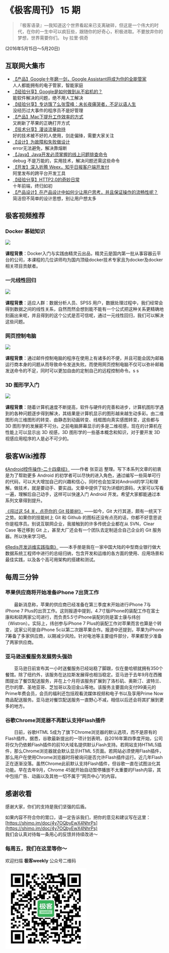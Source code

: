 # 《极客周刊》 15 期

>『极客语录』—我知道这个世界看起来已支离破碎，但这是一个伟大的时代，在你的一生中可以疯狂些，跟随你的好奇心，积极进取。不要放弃你的梦想，世界需要你们。 by 拉里·佩奇

(2016年5月15日～5月20日)

## 互联网大集市

- [【产品】Google十年磨一剑，Google Assistant将成为你的全能管家](http://news.cnblogs.com/n/545681/)
<br>人人都能拥有的电子管家，智能家庭
- [【经验分享】Google是如何做到从不宕机的？](http://www.huxiu.com/article/145043/1.html?f=member_article)
<br>能软件解决的问题，绝不用人工解决
- [【经验分享】专访饿了么张雪峰：未长夜痛哭者，不足以语人生](http://www.infoq.com/cn/news/2016/05/zhangxuefeng-interview)
<br>没经历过大事件的程序员不是好管理
- [【产品】Mac下提升工作效率的方式](http://www.codeceo.com/article/improve-effective-in-mac.html)
<br>又刷新了苹果的正确打开方式
- [【技术分享】漫谈流量劫持](http://www.freebuf.com/articles/web/104426.html)
<br>好的技术被不好的人使用，剑走偏锋，需要大家关注
- [【设计】为故障和失败做设计](http://icodeit.org/2016/05/design-for-failure/)
<br>error无法避免，解决靠熔断
- [【Java】Java开发必须掌握的线上问题排查命令](http://www.hollischuang.com/archives/1561)
<br>debug 不是万能的，实用技术，解决问题还需这些命令
- [【开发】深入折腾 Weex，知乎日报客户端开发付](https://yq.aliyun.com/articles/42625?comefrom=http://blogread.cn/news/)
<br>阿里发布的跨平台开发工具
- [【经验分享】HTTP2.0的奇妙日常](http://www.alloyteam.com/2015/03/http2-0-di-qi-miao-ri-chang/)
<br>十年前端，终归如初
- [【产品设计】在产品设计中如何少让用户思考，并且保证操作的流畅性呢？](http://www.pmcaff.com/discuss/answer/226321978677312?from=selection)
<br>简洁但不简单的设计思想，别让用户想太多

## 极客视频推荐

### Docker 基础知识

<a href="http://www.jikexueyuan.com/course/2743.html"><img src="http://a1.jikexueyuan.com/home/201605/17/a899/573a73565f0fe.jpg"/>
</a>

**课程背景**：Docker入门与实践由精灵云出品，精灵云是国内第一批从事容器云平台的公司，本课程的几位讲师均为国内顶级docker技术专家且为docker及docker相关项目贡献者。

### 一元线性回归

<a href="http://www.jikexueyuan.com/course/2722.html"><img src="http://a1.jikexueyuan.com/home/201605/06/6be8/572bfaea3adb8.jpg"/>
</a>

**课程背景**：适应人群：数据分析人员、SPSS 用户，数据处理过程中，我们经常会得到数据之间的线性关系，自然而然会想到能不能有一个公式把这种关系更精确地刻画出来呢，并且得到的这个公式是否可信呢，通过一元线性回归，我们可以解决这些问题。

### 网页控制电脑

<a href="http://www.jikexueyuan.com/course/2389.html"><img src="http://a1.jikexueyuan.com/home/201512/24/4afe/567b497541171.jpg"/>
</a>

**课程背景**：通过邮件控制电脑的程序在使用上有诸多的不便，并且可能会因为邮箱运行商本身的问题从而导致命令发送失败。而使用网页控制电脑不仅可以弥补邮箱发送命令的不足，同时可以更加自由的定制自己的远程控制命令。s s

### 3D 图形学入门

<a href="http://www.jikexueyuan.com/course/1750.html"><img src="http://a1.jikexueyuan.com/home/201508/04/3d10/55c01f73922f9.jpg"/>
</a>

**课程背景**：随着计算机速度不断提高，软件与硬件的完善和进步，计算机图形学遇到的各种问题逐步得到解决，其结果是计算机显示的图形越来越生动多彩。由二维图形向三维图形的转变、由静态到动画转变、线框图向真实感图转变，这些都与 3D 图形学的发展密不可分。之前电脑屏幕显示的多是二维视感，现在的计算机在性能上可以显示出 3D 视感，3D 图形学的一些基本概念和知识，对于要开发 3D 视感应用程序的人是必不可少的。

## 极客Wiki推荐

[《Android控件操作-二十四章经》](http://wiki.jikexueyuan.com/project/twenty-four-Scriptures/) ——作者 张亚运 整理。写下本系列文章的初衷是为了帮助更多 Android 的初学者可以尽快的进入角色，通过编写一些简单可行的代码，可以大大增加自己的兴趣和信心，同时也会加深对Android的学习和理解。做技术，就是要动手、要实战。文章中提供了较为详细的源码，大家可以写看一遍，理解后自己动手，这样可以快速入门 Android 开发。希望大家都能通过本系列文章得到提升。

[《闯过这 54 关，点亮你的 Git 技能树》](http://wiki.jikexueyuan.com/project/git-54-stage-clear/) ——如今，Git 大行其道，颇有一统天下之势。如果你的技能树上 Git 和 Github 的图标还没有点亮的话，你都不好意思说你是程序员。别说互联网企业，我接触到的许多传统企业都在从 SVN，Clear Case 等迁移到 Git 上，甚至大厂还会有一个团队去定制适合自己企业的 Git 服务器。所以快来学习吧。

[《Redis开发运维实践指南》](http://wiki.jikexueyuan.com/project/all-about-redis/) ——本手册是我在一家中国大陆的中型商业银行做大数据系统工程师中进行的总结归纳，包含开发和运维的各方面的使用、应用场景和最佳实践，以及各个高可用架构的搭建和测试。

## 每周三分钟

### 苹果供应商将开始准备iPhone 7出货工作

　　最新消息称，苹果的供应商已经准备在第三季度末开始进行iPhone 7与iPhone 7 Plus的出货工作。这则报道中提到，4.7寸版iPhone的装配工作在富士康和和硕两家公司进行，而负责5.5寸iPhone装配的则是富士康与纬创（Wistron）。实际上，纬创参与iPhone 7 Plus的装配工作对苹果而言也算是个转变，这家公司是自iPhone 5c以第二次跟苹果合作。报道中还提到，苹果为iPhone 7筹备了多家供应商，以期减少风险。针对电池等主要组件部分，苹果都至少准备了两家供应商。

### 亚马逊送餐服务发展势头强劲

　　亚马逊日前宣布其一小时送餐服务已经站稳了脚跟，仅在曼哈顿就拥有350个餐馆。除了纽约外，该服务在达拉斯发展得也相当稳定。亚马逊于去年9月在西雅图提出了餐饮配送服务，并在上个月将该服务扩展到了洛杉矶、奥斯汀、波特兰、巴尔的摩、圣地亚哥、芝加哥以及旧金山等地。该服务主要面向支付99美元的Prime年费会员，会员的福利还包括观看流媒体视频和电子书以及享用Prime Now商品配送服务。亚马逊对餐饮配送服务一直野心不减，相信以后还会将其扩展到更多的地方。

### 谷歌Chrome浏览器不再默认支持Flash插件

　　日前，谷歌HTML 5成为了旗下Chrome浏览器的默认选项，而不是原有的Flash插件。据悉，谷歌最新提出的一项计划表明，自2016年第四季度开始，公司将仅为仍依赖Flash插件的前10大域名提供默认Flash支持。若网站支持HTML5插件，那么Chrome浏览器就会默认显示HTML 5页面。若网站必须使用Flash插件，那么用户在使用Chrome浏览器时将被询问是否允许Flash插件运行。近几年Flash正在逐渐没落。虽然Chrome此前默认支持Flash插件，但谷歌一直在试图淡化其功能。早在去年9月，Chrome 45就开始自动暂停播放不太重要的Flash内容，其中包括广告、动画以及其他一切不属于“网页中心”的内容。

## 感谢收看

感谢大家，你们的支持是我们坚强的后盾。

如果内容不符合你的胃口，请一定告诉我们，把你的意见和建议写在这里： [https://shimo.im/doc/4y7OQbyEwX4NhrPs](https://shimo.im/doc/4y7OQbyEwX4NhrPs)   
我们会认真对待每一条用心的反馈并持续改进～

### 每周五，我们在这里等你～

欢迎扫描 **极客weekly** 公众号二维码

![](images/weixin.jpg)
